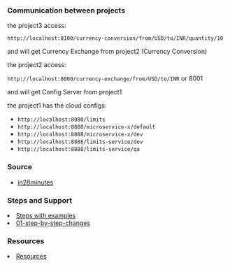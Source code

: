 
### Communication between projects

the project3 access:

```http://localhost:8100/currency-conversion/from/USD/to/INR/quantity/10```

and will get Currency Exchange from project2 (Currency Conversion)

the project2 access:

```http://localhost:8000/currency-exchange/from/USD/to/INR``` or 8001

and will get Config Server from project1

the project1 has the cloud configs:

- ```http://localhost:8080/limits```
- ```http://localhost:8888/microservice-x/default```
- ```http://localhost:8888/microservice-x/dev```
- ```http://localhost:8888/limits-service/dev```
- ```http://localhost:8888/limits-service/qa```




### Source

<ul>
  <li>
     <a href="https://github.com/in28minutes/spring-microservices-v2"> in28minutes</a>
  </li>
</ul>

### Steps and Support

<li>
     <a href="https://github.com/in28minutes/spring-microservices-v2/tree/main/02.restful-web-services">Steps with examples</a>
</li>

<li>
     <a href="https://github.com/in28minutes/spring-microservices-v2/blob/main/03.microservices/01-step-by-step-changes/microservices-v2-1.md">01-step-by-step-changes</a>
</li>


### Resources

<li>
     <a href="https://www.in28minutes.com/microservices-course-resources">Resources</a>
</li>
